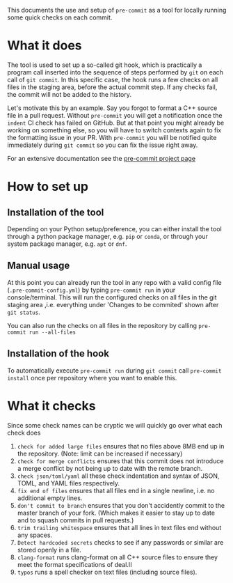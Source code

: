 This documents the use and setup of `pre-commit` 
as a tool for locally running some quick checks on each commit.

# What it does
The tool is used to set up a so-called git hook, 
which is practically a program call inserted into the sequence of steps
performed by `git` on each call of `git commit`.
In this specific case, 
the hook runs a few checks on all files in the staging area, 
before the actual commit step. 
If any checks fail, the commit will not be added to the history.

Let's motivate this by an example.
Say you forgot to format a C++ source file in a pull request.
Without `pre-commit` you will get a notification 
once the `indent` CI check has failed on GitHub. 
But at that point you might already be working on something else,
so you will have to switch contexts again to fix the formatting issue in your PR.
With `pre-commit` you will be notified quite immediately during `git commit`
so you can fix the issue right away. 

For an extensive documentation
see the [pre-commit project page](https://pre-commit.com/)

# How to set up

## Installation of the tool
Depending on your Python setup/preference, 
you can either install the tool through a python package manager, 
e.g. `pip` or `conda`, or through your system package manager, e.g. `apt` or `dnf`.  

## Manual usage
At this point you can already run the tool in any repo with a valid config file 
(`.pre-commit-config.yml`) by typing `pre-commit run` in your console/terminal.
This will run the configured checks on all files in the git staging area 
,i.e. everything under 'Changes to be commited' shown after `git status`.

You can also run the checks on all files in the repository by calling
`pre-commit run --all-files`

## Installation of the hook
To automatically execute `pre-commit run` during `git commit` 
call `pre-commit install` once per repository where you want to enable this.

# What it checks
Since some check names can be cryptic we will quickly go over what each check does 

1. `check for added large files` ensures that no files above 8MB end up in the repository. (Note: limit can be increased if necessary)
2. `check for merge conflicts` ensures that this commit does not introduce a merge conflict by not being up to date with the remote branch.
3. `check json/toml/yaml` all these check indentation and syntax of JSON, TOML, and YAML files respectively.
6. `fix end of files` ensures that all files end in a single newline, i.e. no additional empty lines.
7. `don't commit to branch` ensures that you don't accidently commit to the master branch of your fork. (Which makes it easier to stay up to date and to squash commits in pull requests.)
8. `trim trailing whitespace` ensures that all lines in text files end without any spaces.
9. `Detect hardcoded secrets` checks to see if any passwords or similar are stored openly in a file.
10. `clang-format` runs clang-format on all C++ source files 
to ensure they meet the format specifications of deal.II
11. `typos` runs a spell checker on text files (including source files).
